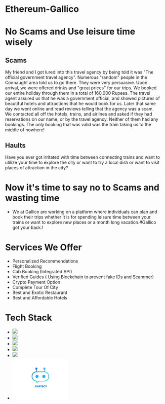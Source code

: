 # Ethereum-Gallico
# No Scams and Use leisure time wisely

## Scams
My friend and I got lured into this travel agency by being told it was "The official government travel agency". Numerous "random" people in the Connaught area told us to go there. They were very persuasive. Upon arrival, we were offered drinks and "great prices" for our trips. We booked our entire holiday through them in a total of 160,000 Rupees. The travel agent assured us that he was a government official, and showed pictures of beautiful hotels and attractions that he would book for us. Later that same day we went online and read reviews telling that the agency was a scam. We contacted all off the hotels, trains, and airlines and asked if they had reservations on our name, or by the travel agency. Neither of them had any bookings. The only booking that was valid was the train taking us to the middle of nowhere!

## Haults
Have you ever got irritated with time between connecting trains and want to utilize your time to explore the city or want to try a local dish or want to visit places of attraction in the city?
# Now it's time to say no to Scams and wasting time
* We at Gallico are working on a platform where individuals can plan and book their trips whether it is for spending leisure time between your trains or want to explore new places or a month long vacation.#Gallico got your back.!









# Services We Offer
* Personalized Recommendations
* Flight Booking
* Cab Booking (Integrated API)
* Verified Guides ( Using Blockchain to prevent fake IDs and Scammer)
* Crypto Payment Option
* Complete Tour Of City
* Best and Exotic Restaurant
* Best and Affordable Hotels

# Tech Stack
* <img src="https://github.com/snh3003/Ethereum-Gallico/blob/master/Logos/IPFS_logo.png" width="120">
* <img src="https://github.com/snh3003/Ethereum-Gallico/blob/master/Logos/download.png" width="120">
* <img src="https://github.com/snh3003/Ethereum-Gallico/blob/master/Logos/real.png" width="120">
* <img src="https://github.com/snh3003/Ethereum-Gallico/blob/master/Logos/ethereum-logo.png" width="120">
* <img src="https://github.com/snh3003/Ethereum-Gallico/blob/master/Logos/wyre-payments-vector-logo.png" width="120">
* <img src="https://github.com/snh3003/Ethereum-Gallico/blob/master/Logos/chatbot-05.png" width="180">

